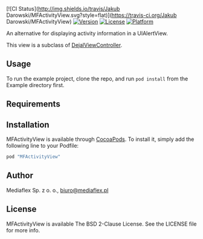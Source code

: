 [![CI Status](http://img.shields.io/travis/Jakub Darowski/MFActivityView.svg?style=flat)](https://travis-ci.org/Jakub Darowski/MFActivityView)
[![Version](https://img.shields.io/cocoapods/v/MFActivityView.svg?style=flat)](http://cocoapods.org/pods/MFActivityView)
[![License](https://img.shields.io/cocoapods/l/MFActivityView.svg?style=flat)](http://cocoapods.org/pods/MFActivityView)
[![Platform](https://img.shields.io/cocoapods/p/MFActivityView.svg?style=flat)](http://cocoapods.org/pods/MFActivityView)

An alternative for displaying activity information in a UIAlertView.

This view is a subclass of [DejalViewController](https://github.com/Dejal/DejalActivityView).


## Usage

To run the example project, clone the repo, and run `pod install` from the Example directory first.

## Requirements

## Installation

MFActivityView is available through [CocoaPods](http://cocoapods.org). To install
it, simply add the following line to your Podfile:

```ruby
pod "MFActivityView"
```

## Author

Mediaflex Sp. z o. o., biuro@mediaflex.pl

## License

MFActivityView is available The BSD 2-Clause License. See the LICENSE file for more info.

